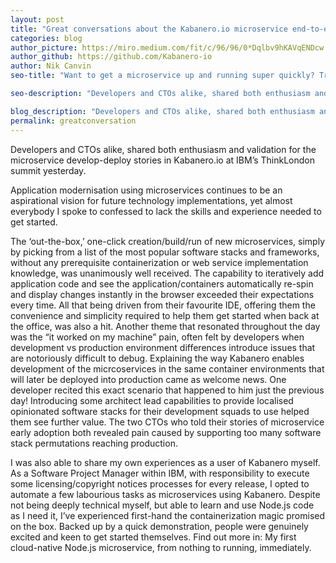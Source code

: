 ```yaml
---
layout: post
title: "Great conversations about the Kabanero.io microservice end-to-end develop/deploy experience at ThinkLondon 2019."
categories: blog
author_picture: https://miro.medium.com/fit/c/96/96/0*Dqlbv9hKAVqENDcw.jpg
author_github: https://github.com/Kabanero-io
author: Nik Canvin
seo-title: "Want to get a microservice up and running super quickly? Try Codewind."

seo-description: "Developers and CTOs alike, shared both enthusiasm and validation for the microservice develop-deploy stories in Kabanero.io at IBM’s ThinkLondon summit yesterday.."

blog_description: "Developers and CTOs alike, shared both enthusiasm and validation for the microservice develop-deploy stories in Kabanero.io at IBM’s ThinkLondon summit yesterday.."
permalink: greatconversation
---
```


Developers and CTOs alike, shared both enthusiasm and validation for the microservice develop-deploy stories in Kabanero.io at IBM’s ThinkLondon summit yesterday.

Application modernisation using microservices continues to be an aspirational vision for future technology implementations, yet almost everybody I spoke to confessed to lack the skills and experience needed to get started.

The ‘out-the-box,’ one-click creation/build/run of new microservices, simply by picking from a list of the most popular software stacks and frameworks, without any prerequisite containerization or web service implementation knowledge, was unanimously well received.
The capability to iteratively add application code and see the application/containers automatically re-spin and display changes instantly in the browser exceeded their expectations every time. All that being driven from their favourite IDE, offering them the convenience and simplicity required to help them get started when back at the office, was also a hit.
Another theme that resonated throughout the day was the “it worked on my machine” pain, often felt by developers when development vs production environment differences introduce issues that are notoriously difficult to debug. Explaining the way Kabanero enables development of the micrcoservices in the same container environments that will later be deployed into production came as welcome news. One developer recited this exact scenario that happened to him just the previous day!
Introducing some architect lead capabilities to provide localised opinionated software stacks for their development squads to use helped them see further value. The two CTOs who told their stories of microservice early adoption both revealed pain caused by supporting too many software stack permutations reaching production.

I was also able to share my own experiences as a user of Kabanero myself. As a Software Project Manager within IBM, with responsibility to execute some licensing/copyright notices processes for every release, I opted to automate a few labourious tasks as microservices using Kabanero. Despite not being deeply technical myself, but able to learn and use Node.js code as I need it, I’ve experienced first-hand the containerization magic promised on the box. Backed up by a quick demonstration, people were genuinely excited and keen to get started themselves. Find out more in: My first cloud-native Node.js microservice, from nothing to running, immediately.